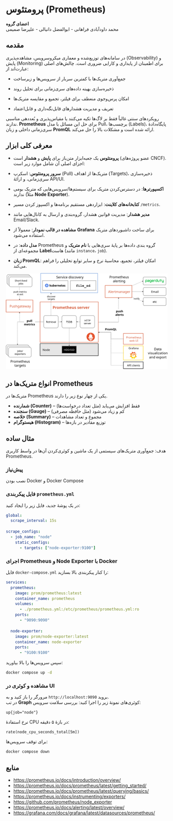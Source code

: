 # پرومتئوس (Prometheus)

**اعضای گروه**  
محمد داودآبادی فراهانی - ابوالفضل دانیالی - علیرضا صمیمی

## مقدمه

در سامانه‌های توزیع‌شده و معماری میکروسرویس، مشاهده‌پذیری (Observability) و پایش (Monitoring) برای اطمینان از پایداری و کارایی ضروری است. چالش‌های اصلی عبارت‌اند از:

- جمع‌آوری متریک‌ها با کمترین سربار از سرویس‌ها و زیرساخت

- ذخیره‌سازی بهینه داده‌های سری‌زمانی برای تحلیل روند

- امکان پرس‌وجوی منعطف برای فیلتر، تجمیع و مقایسه متریک‌ها

- تعریف و مدیریت هشدارهای قابل‌نگه‌داری و قابل‌اعتماد

رویکردهای سنتی غالباً فقط بر لاگ‌ها تکیه می‌کنند یا مقیاس‌پذیری و بُعددهی مناسبی ندارند. **Prometheus** برای حل این مسائل با مدل Pull، برچسب‌ها (Labels)، پایگاه‌دادهٔ سری‌زمانی داخلی و زبان **PromQL** ارائه شده است و مشکلات بالا را حل می‌کند.

## معرفی کلی ابزار

- **پرومتئوس** یک جعبه‌ابزار متن‌باز برای **پایش** و **هشدار** است (عضو پروژه‌های CNCF). اجزای اصلی آن شامل موارد زیر است:

- **سرور پرومتئوس**: اسکرپ (Pull) متریک‌ها از اهداف (Targets)، ذخیره‌سازی سری‌زمانی، و ارائهٔ API/UI.

- **اکسپورترها**: در دسترس‌کردن متریک برای سیستم‌ها/سرویس‌هایی که متریک بومی ندارند (مثلاً **Node Exporter**).

- **کتابخانه‌های کلاینت**: ابزاردهی مستقیم برنامه‌ها و اکسپوز کردن مسیر `/metrics`.

- **مدیر هشدار**: مدیریت قوانین هشدار، گروه‌بندی و ارسال به کانال‌هایی مانند Email/Slack.

- **مشاهده در قالب نمودار**: معمولاً از **Grafana** برای ساخت داشبوردهای متریک استفاده می‌شود.

- **مدل داده**: در Prometheus گروه بندی داده‌ها بر پایهٔ سری‌هایی با **نام متریک** و مجموعه‌ای از **Label**هاست (مانند `instance`، `job`).
- **زبان PromQL**: امکان فیلتر، تجمیع، محاسبهٔ نرخ و سایر توابع تحلیلی را فراهم می‌کند.

![معماری Prometheus](img/architecture.png)

## انواع متریک‌ها در Prometheus

متریک‌ها در Prometheus یکی از چهار نوع زیر را دارند.

- **شمارنده (Counter)** – فقط افزایش می‌یابد (مثل تعداد درخواست‌ها)  
- **سنجنده (Gauge)** – کم و زیاد می‌شود (مثل حافظه مصرفی)  
- **خلاصه (Summary)** – مجموع و تعداد مشاهدات
- **هیستوگرام (Histogram)** – توزیع مقادیر در بازه‌ها

## مثال ساده

هدف: جمع‌آوری متریک‌های سیستمی از یک ماشین و کوئری‌کردن آن‌ها در واسط کاربری Prometheus.

### پیش‌نیاز

نصب بودن Docker و Docker Compose

### فایل پیکربندی `prometheus.yml`

در یک پوشهٔ جدید، فایل زیر را ایجاد کنید:

```yaml
global:
  scrape_interval: 15s

scrape_configs:
  - job_name: "node"
    static_configs:
      - targets: ["node-exporter:9100"]
```

### اجرای Prometheus و Node Exporter با Docker

فایل `docker-compose.yml` را کنار پیکربندی بالا بسازید:

```yaml
services:
  prometheus:
    image: prom/prometheus:latest
    container_name: prometheus
    volumes:
      - ./prometheus.yml:/etc/prometheus/prometheus.yml:ro
    ports:
      - "9090:9090"

  node-exporter:
    image: prom/node-exporter:latest
    container_name: node-exporter
    ports:
      - "9100:9100"
```

سپس سرویس‌ها را بالا بیاورید:

```bash
docker compose up -d
```

### مشاهده و کوئری در UI

مرورگر را باز کنید و به `http://localhost:9090` بروید.  
در تب **Graph** کوئری‌های نمونهٔ زیر را اجرا کنید:
  بررسی سلامت سرویس:

```promql
up{job="node"}
```

  نرخ استفادهٔ CPU در بازهٔ ۵ دقیقه:

```promql
rate(node_cpu_seconds_total[5m])
```

برای توقف سرویس‌ها:

```bash
docker compose down
```

## منابع

- <https://prometheus.io/docs/introduction/overview/>
- <https://prometheus.io/docs/prometheus/latest/getting_started/>
- <https://prometheus.io/docs/prometheus/latest/querying/basics/>
- <https://prometheus.io/docs/instrumenting/exporters/>
- <https://github.com/prometheus/node_exporter>
- <https://prometheus.io/docs/alerting/latest/overview/>
- <https://grafana.com/docs/grafana/latest/datasources/prometheus/>
